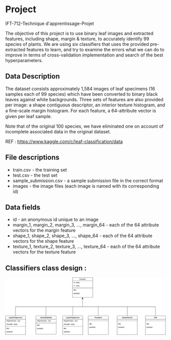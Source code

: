 # Project

IFT-712-Technique d'apprentissage-Projet

The objective of this project is to use binary leaf images and extracted features, including shape, margin & texture, to accurately identify 99 species of plants.
We are using six classifiers that uses the provided pre-extracted features to learn, and try to examine the errors what we can do to improve in terms of cross-validation implementation and search of the best hyperparameters.
## Data Description

The dataset consists approximately 1,584 images of leaf specimens (16 samples each of 99 species) which have been converted to binary black leaves against white backgrounds. Three sets of features are also provided per image: a shape contiguous descriptor, an interior texture histogram, and a ﬁne-scale margin histogram. For each feature, a 64-attribute vector is given per leaf sample.

Note that of the original 100 species, we have eliminated one on account of incomplete associated data in the original dataset.

REF : https://www.kaggle.com/c/leaf-classification/data

## File descriptions

- train.csv - the training set
- test.csv - the test set
- sample_submission.csv - a sample submission file in the correct format
- images - the image files (each image is named with its corresponding id)

## Data fields

- id - an anonymous id unique to an image
- margin_1, margin_2, margin_3, ..., margin_64 - each of the 64 attribute vectors for the margin feature
- shape_1, shape_2, shape_3, ..., shape_64 - each of the 64 attribute vectors for the shape feature
- texture_1, texture_2, texture_3, ..., texture_64 - each of the 64 attribute vectors for the texture feature
## Classifiers class design :

![](IFT712-Project.png)